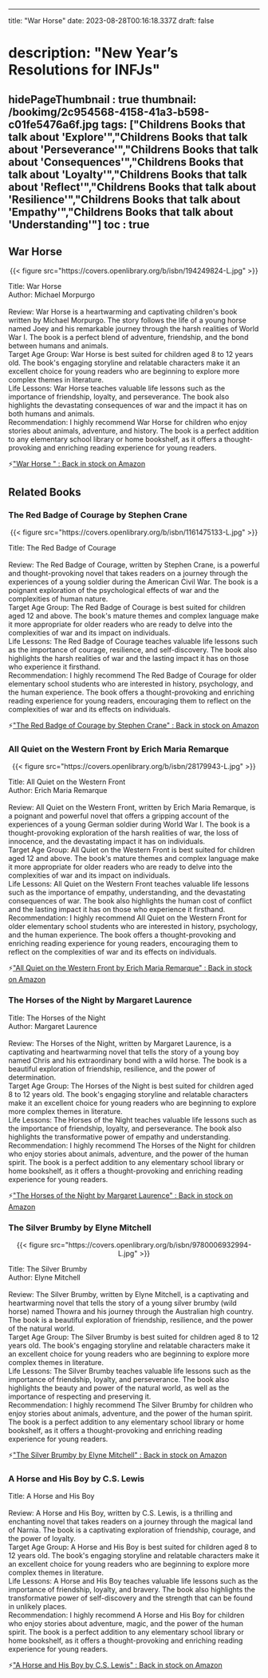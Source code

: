 
---
title: "War Horse"
date: 2023-08-28T00:16:18.337Z
draft: false
# description: "New Year’s Resolutions for INFJs"
hidePageThumbnail : true
thumbnail: /bookimg/2c954568-4158-41a3-b598-c01fe5476a6f.jpg
tags: ["Childrens Books that talk about 'Explore'","Childrens Books that talk about 'Perseverance'","Childrens Books that talk about 'Consequences'","Childrens Books that talk about 'Loyalty'","Childrens Books that talk about 'Reflect'","Childrens Books that talk about 'Resilience'","Childrens Books that talk about 'Empathy'","Childrens Books that talk about 'Understanding'"]
toc : true
---
## War Horse 

<center>
{{< figure src="https://covers.openlibrary.org/b/isbn/194249824-L.jpg" >}}
</center>

Title: War Horse</br>
Author: Michael Morpurgo</br></br>
Review: War Horse is a heartwarming and captivating children's book written by Michael Morpurgo. The story follows the life of a young horse named Joey and his remarkable journey through the harsh realities of World War I. The book is a perfect blend of adventure, friendship, and the bond between humans and animals.</br>
Target Age Group: War Horse is best suited for children aged 8 to 12 years old. The book's engaging storyline and relatable characters make it an excellent choice for young readers who are beginning to explore more complex themes in literature.</br>
Life Lessons: War Horse teaches valuable life lessons such as the importance of friendship, loyalty, and perseverance. The book also highlights the devastating consequences of war and the impact it has on both humans and animals.</br>
Recommendation: I highly recommend War Horse for children who enjoy stories about animals, adventure, and history. The book is a perfect addition to any elementary school library or home bookshelf, as it offers a thought-provoking and enriching reading experience for young readers.</br>

<p>⚡<a id="aflink" href="https://www.amazon.com/gp/search?ie=UTF8&tag=klayu00-20&linkCode=ur2&linkId=6639bed89a8ad8dd2705e40644eb43d3&camp=1789&creative=9325&index=books&keywords=War Horse " class="one" target="_blank" title='"War Horse " : Back in stock on Amazon'>"War Horse " : Back in stock on Amazon</a></p>

## Related Books
### The Red Badge of Courage by Stephen Crane
<center>
{{< figure src="https://covers.openlibrary.org/b/isbn/1161475133-L.jpg" >}}
</center>

Title: The Red Badge of Courage</br></br>
Review: The Red Badge of Courage, written by Stephen Crane, is a powerful and thought-provoking novel that takes readers on a journey through the experiences of a young soldier during the American Civil War. The book is a poignant exploration of the psychological effects of war and the complexities of human nature.</br>
Target Age Group: The Red Badge of Courage is best suited for children aged 12 and above. The book's mature themes and complex language make it more appropriate for older readers who are ready to delve into the complexities of war and its impact on individuals.</br>
Life Lessons: The Red Badge of Courage teaches valuable life lessons such as the importance of courage, resilience, and self-discovery. The book also highlights the harsh realities of war and the lasting impact it has on those who experience it firsthand.</br>
Recommendation: I highly recommend The Red Badge of Courage for older elementary school students who are interested in history, psychology, and the human experience. The book offers a thought-provoking and enriching reading experience for young readers, encouraging them to reflect on the complexities of war and its effects on individuals.</br>

<p>⚡<a id="aflink" href="https://www.amazon.com/gp/search?ie=UTF8&tag=klayu00-20&linkCode=ur2&linkId=6639bed89a8ad8dd2705e40644eb43d3&camp=1789&creative=9325&index=books&keywords=The Red Badge of Courage by Stephen Crane" class="one" target="_blank" title='"The Red Badge of Courage by Stephen Crane" : Back in stock on Amazon'>"The Red Badge of Courage by Stephen Crane" : Back in stock on Amazon</a></p>

### All Quiet on the Western Front by Erich Maria Remarque
<center>
{{< figure src="https://covers.openlibrary.org/b/isbn/28179943-L.jpg" >}}
</center>

Title: All Quiet on the Western Front</br>
Author: Erich Maria Remarque</br></br>
Review: All Quiet on the Western Front, written by Erich Maria Remarque, is a poignant and powerful novel that offers a gripping account of the experiences of a young German soldier during World War I. The book is a thought-provoking exploration of the harsh realities of war, the loss of innocence, and the devastating impact it has on individuals.</br>
Target Age Group: All Quiet on the Western Front is best suited for children aged 12 and above. The book's mature themes and complex language make it more appropriate for older readers who are ready to delve into the complexities of war and its impact on individuals.</br>
Life Lessons: All Quiet on the Western Front teaches valuable life lessons such as the importance of empathy, understanding, and the devastating consequences of war. The book also highlights the human cost of conflict and the lasting impact it has on those who experience it firsthand.</br>
Recommendation: I highly recommend All Quiet on the Western Front for older elementary school students who are interested in history, psychology, and the human experience. The book offers a thought-provoking and enriching reading experience for young readers, encouraging them to reflect on the complexities of war and its effects on individuals.</br>

<p>⚡<a id="aflink" href="https://www.amazon.com/gp/search?ie=UTF8&tag=klayu00-20&linkCode=ur2&linkId=6639bed89a8ad8dd2705e40644eb43d3&camp=1789&creative=9325&index=books&keywords=All Quiet on the Western Front by Erich Maria Remarque" class="one" target="_blank" title='"All Quiet on the Western Front by Erich Maria Remarque" : Back in stock on Amazon'>"All Quiet on the Western Front by Erich Maria Remarque" : Back in stock on Amazon</a></p>

### The Horses of the Night by Margaret Laurence
Title: The Horses of the Night</br>
Author: Margaret Laurence</br></br>
Review: The Horses of the Night, written by Margaret Laurence, is a captivating and heartwarming novel that tells the story of a young boy named Chris and his extraordinary bond with a wild horse. The book is a beautiful exploration of friendship, resilience, and the power of determination.</br>
Target Age Group: The Horses of the Night is best suited for children aged 8 to 12 years old. The book's engaging storyline and relatable characters make it an excellent choice for young readers who are beginning to explore more complex themes in literature.</br>
Life Lessons: The Horses of the Night teaches valuable life lessons such as the importance of friendship, loyalty, and perseverance. The book also highlights the transformative power of empathy and understanding.</br>
Recommendation: I highly recommend The Horses of the Night for children who enjoy stories about animals, adventure, and the power of the human spirit. The book is a perfect addition to any elementary school library or home bookshelf, as it offers a thought-provoking and enriching reading experience for young readers.</br>

<p>⚡<a id="aflink" href="https://www.amazon.com/gp/search?ie=UTF8&tag=klayu00-20&linkCode=ur2&linkId=6639bed89a8ad8dd2705e40644eb43d3&camp=1789&creative=9325&index=books&keywords=The Horses of the Night by Margaret Laurence" class="one" target="_blank" title='"The Horses of the Night by Margaret Laurence" : Back in stock on Amazon'>"The Horses of the Night by Margaret Laurence" : Back in stock on Amazon</a></p>

### The Silver Brumby by Elyne Mitchell
<center>
{{< figure src="https://covers.openlibrary.org/b/isbn/9780006932994-L.jpg" >}}
</center>

Title: The Silver Brumby</br>
Author: Elyne Mitchell</br></br>
Review: The Silver Brumby, written by Elyne Mitchell, is a captivating and heartwarming novel that tells the story of a young silver brumby (wild horse) named Thowra and his journey through the Australian high country. The book is a beautiful exploration of friendship, resilience, and the power of the natural world.</br>
Target Age Group: The Silver Brumby is best suited for children aged 8 to 12 years old. The book's engaging storyline and relatable characters make it an excellent choice for young readers who are beginning to explore more complex themes in literature.</br>
Life Lessons: The Silver Brumby teaches valuable life lessons such as the importance of friendship, loyalty, and perseverance. The book also highlights the beauty and power of the natural world, as well as the importance of respecting and preserving it.</br>
Recommendation: I highly recommend The Silver Brumby for children who enjoy stories about animals, adventure, and the power of the human spirit. The book is a perfect addition to any elementary school library or home bookshelf, as it offers a thought-provoking and enriching reading experience for young readers.</br>

<p>⚡<a id="aflink" href="https://www.amazon.com/gp/search?ie=UTF8&tag=klayu00-20&linkCode=ur2&linkId=6639bed89a8ad8dd2705e40644eb43d3&camp=1789&creative=9325&index=books&keywords=The Silver Brumby by Elyne Mitchell" class="one" target="_blank" title='"The Silver Brumby by Elyne Mitchell" : Back in stock on Amazon'>"The Silver Brumby by Elyne Mitchell" : Back in stock on Amazon</a></p>

### A Horse and His Boy by C.S. Lewis
Title: A Horse and His Boy</br></br>
Review: A Horse and His Boy, written by C.S. Lewis, is a thrilling and enchanting novel that takes readers on a journey through the magical land of Narnia. The book is a captivating exploration of friendship, courage, and the power of loyalty.</br>
Target Age Group: A Horse and His Boy is best suited for children aged 8 to 12 years old. The book's engaging storyline and relatable characters make it an excellent choice for young readers who are beginning to explore more complex themes in literature.</br>
Life Lessons: A Horse and His Boy teaches valuable life lessons such as the importance of friendship, loyalty, and bravery. The book also highlights the transformative power of self-discovery and the strength that can be found in unlikely places.</br>
Recommendation: I highly recommend A Horse and His Boy for children who enjoy stories about adventure, magic, and the power of the human spirit. The book is a perfect addition to any elementary school library or home bookshelf, as it offers a thought-provoking and enriching reading experience for young readers.</br>

<p>⚡<a id="aflink" href="https://www.amazon.com/gp/search?ie=UTF8&tag=klayu00-20&linkCode=ur2&linkId=6639bed89a8ad8dd2705e40644eb43d3&camp=1789&creative=9325&index=books&keywords=A Horse and His Boy by C.S. Lewis" class="one" target="_blank" title='"A Horse and His Boy by C.S. Lewis" : Back in stock on Amazon'>"A Horse and His Boy by C.S. Lewis" : Back in stock on Amazon</a></p>
